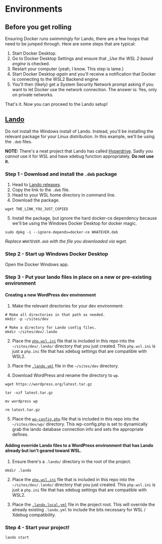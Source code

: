 # Environments

## Before you get rolling

Ensuring Docker runs swimmingly for Lando, there are a few hoops that need to be jumped through. Here are some steps that are typical:

1. Start Docker Desktop.
2. Go to Docker Desktop Settings and ensure that __Use the WSL 2 based engine_ is checked.
3. Restart your computer (yeah, I know. This step is lame.)
4. Start Docker Desktop _again_ and you'll receive a notification that Docker is connecting to the WSL2 Backend engine
5. You'll then (likely) get a System Security Network prompt asking if you want to let Docker use the network connection. The answer is: Yes, only on private networks.

That's it. Now you can proceed to the Lando setup!

## [Lando](https://github.com/lando/lando)

Do _not_ install the Windows install of Lando. Instead, you'll be installing the relevant package for your Linux distribution. In this example, we'll be using the `.deb` files.

**NOTE:** There's a neat project that Lando has called  [Hyperdrive](https://github.com/lando/hyperdrive). Sadly you _cannot_ use it for WSL and have xdebug function appropriately. **Do not use it.**

### Step 1 - Download and install the `.deb` package

1. Head to [Lando releases](https://github.com/lando/lando/releases).
2. Copy the link to the `.deb` file.
3. Head to your WSL home directory in command line.
4. Download the package.

```
wget THE_LINK_YOU_JUST_COPIED
```

5. Install the package, but ignore the hard docker-ce dependency because we'll be using the Windows Docker Desktop for docker magic.

```
sudo dpkg -i --ignore-depends=docker-ce WHATEVER.deb
```

_Replace `WHATEVER.deb` with the file you downloaded via wget._

### Step 2 - Start up Windows Docker Desktop

Open the Docker Windows app.

### Step 3 - Put your lando files in place on a new or pre-existing environment

#### Creating a new WordPress dev environment

1. Make the relevant directories for your dev environment:

```
# Make all directories in that path as needed.
mkdir -p ~/sites/dev

# Make a directory for Lando config files.
mkdir ~/sites/dev/.lando
```

2. Place the [`php.wsl.ini`](lando/.lando/php.wsl.ini) file that is included in this repo into the `~/sites/dev/.lando/` directory that you just created. This `php.wsl.ini` is just a `php.ini` file that has xdebug settings that are compatible with WSL2.

3. Place the [`.lando.yml`](lando/.lando.yml) file in the `~/sites/dev` directory.

4. Download WordPress and rename the directory to `wp`.

```
wget https://wordpress.org/latest.tar.gz

tar -xzf latest.tar.gz

mv wordpress wp

rm latest.tar.gz
```

5. Place the [`wp-config.php`](lando/wp/wp-config.php) file that is included in this repo into the `~/sites/dev/wp/` directory. This wp-config.php is set to dynamically grab the lando database connection info and sets the appropriate defines.

#### Adding override Lando files to a WordPress environment that has Lando already but isn't geared toward WSL.

1. Ensure there's a `.lando/` directory in the root of the project.

```
mkdir .lando
```

2. Place the [`php.wsl.ini`](lando/.lando/php.wsl.ini) file that is included in this repo into the `~/sites/dev/.lando/` directory that you just created. This `php.wsl.ini` is just a `php.ini` file that has xdebug settings that are compatible with WSL2.

3. Place the [`.lando.local.yml`](lando/.lando.local.yml) file in the project root. This will override the already existing `.lando.yml` to include the bits necessary for WSL / Xdebug compatibility.

### Step 4 - Start your project!

```
lando start
```